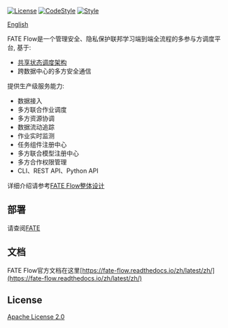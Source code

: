 [![License](https://img.shields.io/badge/License-Apache%202.0-blue.svg)](https://opensource.org/licenses/Apache-2.0) [![CodeStyle](https://img.shields.io/badge/Check%20Style-Google-brightgreen)](https://checkstyle.sourceforge.io/google_style.html) [![Style](https://img.shields.io/badge/Check%20Style-Black-black)](https://checkstyle.sourceforge.io/google_style.html)

[English](./README.md)

FATE Flow是一个管理安全、隐私保护联邦学习端到端全流程的多参与方调度平台, 基于:

- [共享状态调度架构](https://storage.googleapis.com/pub-tools-public-publication-data/pdf/41684.pdf)
- 跨数据中心的多方安全通信

提供生产级服务能力:

- 数据接入
- 多方联合作业调度
- 多方资源协调
- 数据流动追踪
- 作业实时监测
- 任务组件注册中心
- 多方联合模型注册中心
- 多方合作权限管理
- CLI、REST API、Python API

详细介绍请参考[FATE Flow整体设计](https://fate-flow.readthedocs.io/zh/develop-1.7.0/zh/fate_flow/)

## 部署

请查阅[FATE](https://github.com/FederatedAI/FATE)

## 文档

FATE Flow官方文档在这里[https://fate-flow.readthedocs.io/zh/latest/zh/](https://fate-flow.readthedocs.io/zh/latest/zh/)

## License
[Apache License 2.0](LICENSE)
